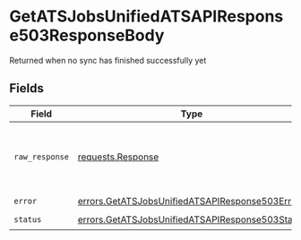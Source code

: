 # GetATSJobsUnifiedATSAPIResponse503ResponseBody

Returned when no sync has finished successfully yet


## Fields

| Field                                                                                                              | Type                                                                                                               | Required                                                                                                           | Description                                                                                                        |
| ------------------------------------------------------------------------------------------------------------------ | ------------------------------------------------------------------------------------------------------------------ | ------------------------------------------------------------------------------------------------------------------ | ------------------------------------------------------------------------------------------------------------------ |
| `raw_response`                                                                                                     | [requests.Response](https://requests.readthedocs.io/en/latest/api/#requests.Response)                              | :heavy_minus_sign:                                                                                                 | Raw HTTP response; suitable for custom response parsing                                                            |
| `error`                                                                                                            | [errors.GetATSJobsUnifiedATSAPIResponse503Error](../../models/errors/getatsjobsunifiedatsapiresponse503error.md)   | :heavy_check_mark:                                                                                                 | N/A                                                                                                                |
| `status`                                                                                                           | [errors.GetATSJobsUnifiedATSAPIResponse503Status](../../models/errors/getatsjobsunifiedatsapiresponse503status.md) | :heavy_check_mark:                                                                                                 | N/A                                                                                                                |